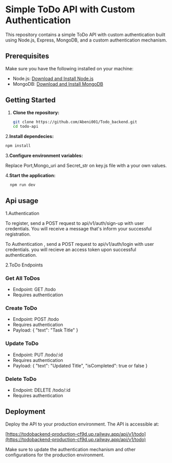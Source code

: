 # Simple ToDo API with Custom Authentication

This repository contains a simple ToDo API with custom authentication built using Node.js, Express, MongoDB, and a custom authentication mechanism.

## Prerequisites

Make sure you have the following installed on your machine:

- Node.js: [Download and Install Node.js](https://nodejs.org/)
- MongoDB: [Download and Install MongoDB](https://www.mongodb.com/try/download/community)

## Getting Started

1. **Clone the repository:**

   ```bash
   git clone https://github.com/Abeni001/Todo_backend.git
   cd todo-api
   ```
2.**Install dependecies:**

  ```bash
  npm install
  ```
3.**Configure environment variables:**

Replace Port,Mongo_uri and Secret_str on key.js file with a your own values.

4.**Start the application:**

  ```bash
    npm run dev
  ```

## Api usage

1.Authentication

To register, send a POST request to api/v1/auth/sign-up with user credentials. You will receive a message that's inform your successful registration.

To Authentication , send a POST request to api/v1/auth/login with user credentials. you will recieve an access token upon successful authentication.

2.ToDo Endpoints

### Get All ToDos

- Endpoint: GET /todo
- Requires authentication

 ### Create ToDo

- Endpoint: POST /todo
- Requires authentication
- Payload: { "text": "Task Title" }
  
### Update ToDo

- Endpoint: PUT /todo/:id
- Requires authentication
- Payload: { "text": "Updated Title", "isCompleted": true or false }


### Delete ToDo

- Endpoint: DELETE /todo/:id
- Requires authentication

## Deployment

Deploy the API to your production environment. The API is accessible at:

[https://todobackend-production-cf9d.up.railway.app/api/v1/todo](https://todobackend-production-cf9d.up.railway.app/api/v1/todo)

Make sure to update the authentication mechanism and other configurations for the production environment.

          
